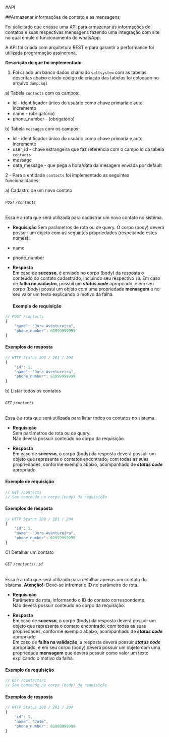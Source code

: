 #API 

##Armazenar informações de contato e as mensagens

Foi solicitado que criasse uma API para armazenar as informações de contatos e suas respectivas mensagens fazendo uma integração com  site no qual emule o funcionamento do whatsApp.

A API foi criada com arquitetura REST e para garantir a performance foi utilizada programação assíncrona.

**Descrição do que foi implementado**

1. Foi criado um banco dados chamado `saltsystem` com as tabelas descritas abaixo e todo código de criação das tabelas foi colocado no arquivo `dump.sql`

a) Tabela `contacts` com os campos:

- id - identificador único do usuário como chave primaria e auto incremento
- name - (obrigatório)
- phone_number - (obrigatório)

b) Tabela `messages` com os campos:
- id - identificador único do usuário como chave primaria e auto incremento
- user_id - chave estrangeira que faz referencia com o campo id da tabela `contacts`
- message
- data_message - que pega a hora/data da mesagem enviada por default

2 - Para a entidade `contacts` foi implementado as seguintes funcionalidades.

a) Cadastro de um novo contato 
###### `POST` `/contacts`
Essa é a rota que será utilizada para cadastrar um novo contato no sistema.

- **Requisição**
Sem parâmetros de rota ou de query.
O corpo (body) deverá possuir um objeto com as seguintes propriedades (respeitando estes nomes):

- name
- phone_number

- **Resposta**  
    Em caso de **sucesso**, é enviado no corpo (body) da resposta o conteúdo do contato cadastrado, incluindo seu respectivo `id`.
    Em caso de **falha no cadastro**,  possuii um **_status code_** apropriado, e em seu corpo (body) possui um objeto com uma propriedade **mensagem** e no seu valor um texto explicando o motivo da falha.

    #### **Exemplo de requisição**

```javascript
// POST /contacts
{
    "name": "Dora Aventureira",
    "phone_number": 61999999999
}
```
#### **Exemplos de resposta**

```javascript
// HTTP Status 200 / 201 / 204
{
    "id": 1,
    "name": "Dora Aventureira",
    "phone_number": 61999999999
}
```
b) Listar todos os contatos
###### `GET` `/contacts`
Essa é a rota que será utilizada para listar todos os contatos no sistema.

- **Requisição**  
    Sem parâmetros de rota ou de query.  
    Não deverá possuir conteúdo no corpo da requisição.

- **Resposta**  
    Em caso de **sucesso**, o corpo (body) da resposta deverá possuir um objeto que representa o contatos encontrado, com todas as suas propriedades, conforme exemplo abaixo, acompanhado de **_status code_** apropriado. 

#### **Exemplo de requisição**

```javascript
// GET /contacts
// Sem conteúdo no corpo (body) da requisição
```

#### **Exemplos de resposta**

```javascript
// HTTP Status 200 / 201 / 204
{
    "id": 1,
    "name": "Dora Aventureira",
    "phone_number": 61999999999
}
```

C) Detalhar um contato
###### `GET` `/contacts/:id`
Essa é a rota que será utilizada para detalhar apenas um contato do sistema.
**Atenção!:** Deve-se infromar o ID no parâmetro de rota.

- **Requisição**  
    Parâmetro de rota, informando o ID do contato correspondente.  
    Não deverá possuir conteúdo no corpo da requisição.

- **Resposta**  
    Em caso de **sucesso**, o corpo (body) da resposta deverá possuir um objeto que representa o contato encontrado, com todas as suas propriedades, conforme exemplo abaixo, acompanhado de **_status code_** apropriado.  
    Em caso de **falha na validação**, a resposta deverá possuir **_status code_** apropriado, e em seu corpo (body) deverá possuir um objeto com uma propriedade **mensagem** que deverá possuir como valor um texto explicando o motivo da falha.

#### **Exemplo de requisição**

```javascript
// GET /contacts/1
// Sem conteúdo no corpo (body) da requisição
```
#### **Exemplos de resposta**

```javascript
// HTTP Status 200 / 201 / 204
{
    "id": 1,
    "name": "José",
    "phone_number": 61999999999
}
```